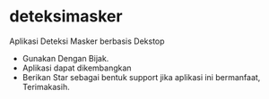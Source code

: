 # deteksimasker
Aplikasi Deteksi Masker berbasis Dekstop

* Gunakan Dengan Bijak. 
* Aplikasi dapat dikembangkan
* Berikan Star sebagai bentuk support jika aplikasi ini bermanfaat, Terimakasih.
